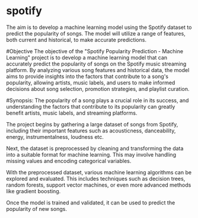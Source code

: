# spotify
 The aim is to develop a machine learning model using the Spotify dataset to predict the popularity of songs. The model will utilize a range of features, both current and historical, to make accurate predictions.

#Objective
The objective of the "Spotify Popularity Prediction - Machine Learning" project is to develop a machine learning model that can accurately predict the popularity of songs on the Spotify music streaming platform. By analyzing various song features and historical data, the model aims to provide insights into the factors that contribute to a song's popularity, allowing artists, music labels, and users to make informed decisions about song selection, promotion strategies, and playlist curation.

#Synopsis:
The popularity of a song plays a crucial role in its success, and understanding the factors that contribute to its popularity can greatly benefit artists, music labels, and streaming platforms.

The project begins by gathering a large dataset of songs from Spotify, including their important features such as acousticness, danceability, energy, instrumentalness, loudness etc.

Next, the dataset is preprocessed by cleaning and transforming the data into a suitable format for machine learning. This may involve handling missing values and encoding categorical variables.

With the preprocessed dataset, various machine learning algorithms can be explored and evaluated. This includes techniques such as decision trees, random forests, support vector machines, or even more advanced methods like gradient boosting.

Once the model is trained and validated, it can be used to predict the popularity of new songs.
